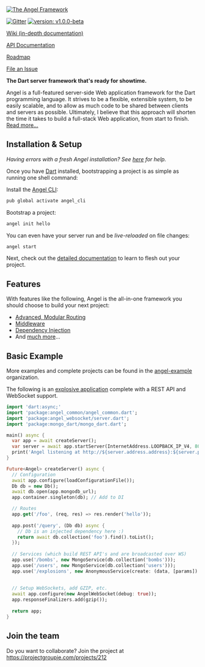 [![The Angel Framework](https://angel-dart.github.io/images/logo.png)](https://angel-dart.github.io)

[![Gitter](https://img.shields.io/gitter/room/nwjs/nw.js.svg)](https://gitter.im/angel_dart/discussion)
[![version: v1.0.0-beta](https://img.shields.io/badge/pub-v1.0.0--beta-blue.svg)](https://pub.dartlang.org/packages/angel_common)

[Wiki (in-depth documentation)](https://github.com/angel-dart/angel/wiki)

[API Documentation](http://www.dartdocs.org/documentation/angel_common/latest)

[Roadmap](https://github.com/angel-dart/roadmap/blob/master/ROADMAP.md)

[File an Issue](https://github.com/angel-dart/roadmap/issues)

**The Dart server framework that's ready for showtime.**

Angel is a full-featured server-side Web application framework for the Dart programming language. It strives to be a flexible, extensible system, to be easily scalable, and to allow as much code to be shared between clients and servers as possible. Ultimately, I believe that this approach will shorten the time it takes to build a full-stack Web application, from start to finish. [Read more...](https://medium.com/the-angel-framework/announcing-angel-v1-0-0-beta-46dfb4aa8afe)

## Installation & Setup
*Having errors with a fresh Angel installation? See [here](https://github.com/angel-dart/angel/wiki/Installation-&-Setup) for help.*

Once you have [Dart](https://www.dartlang.org/) installed, bootstrapping a project is as simple as running one shell command:

Install the [Angel CLI](https://github.com/angel-dart/cli):

```bash
pub global activate angel_cli
```

Bootstrap a project:

```bash
angel init hello
```

You can even have your server run and be *live-reloaded* on file changes:

```dart
angel start
```

Next, check out the [detailed documentation](https://github.com/angel-dart/angel/wiki) to learn to flesh out your project.

## Features
With features like the following, Angel is the all-in-one framework you should choose to build your next project:
* [Advanced, Modular Routing](https://github.com/angel-dart/route)
* [Middleware](https://github.com/angel-dart/angel/wiki/Middleware)
* [Dependency Injection](https://github.com/angel-dart/angel/wiki/Dependency-Injection)
* And [much more](https://github.com/angel-dart)...

## Basic Example
More examples and complete projects can be found in the [angel-example](https://github.com/angel-example) organization.

The following is an [explosive application](https://github.com/angel-example/explode) complete with a REST API and
WebSocket support.

```dart
import 'dart:async;'
import 'package:angel_common/angel_common.dart';
import 'package:angel_websocket/server.dart';
import 'package:mongo_dart/mongo_dart.dart';

main() async {
  var app = await createServer();
  var server = await app.startServer(InternetAddress.LOOPBACK_IP_V4, 8080);
  print('Angel listening at http://${server.address.address}:${server.port}');
}

Future<Angel> createServer() async {
  // Configuration
  await app.configure(loadConfigurationFile());
  Db db = new Db();
  await db.open(app.mongodb_url);
  app.container.singleton(db); // Add to DI

  // Routes
  app.get('/foo', (req, res) => res.render('hello'));
  
  app.post('/query', (Db db) async {
    // Db is an injected dependency here :)
    return await db.collection('foo').find().toList();
  });
  
  // Services (which build REST API's and are broadcasted over WS)
  app.use('/bombs', new MongoService(db.collection('bombs')));
  app.use('/users', new MongoService(db.collection('users')));
  app.use('/explosions', new AnonymousService(create: (data, [params]) => data));
  
  
  // Setup WebSockets, add GZIP, etc.
  await app.configure(new AngelWebSocket(debug: true));
  app.responseFinalizers.add(gzip());
  
  return app;
}
```

## Join the team
Do you want to collaborate? Join the project at https://projectgroupie.com/projects/212 
